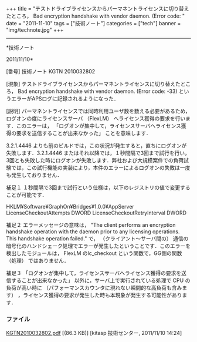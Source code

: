 ﻿+++
title = "テストドライブライセンスからパーマネントライセンスに切り替えたところ， Bad encryption handshake with vendor daemon. (Error code: "
date = "2011-11-10"
tags = ["技術ノート"]
categories = ["tech"]
banner = "img/technote.jpg"
+++

-----------------------------------------------------------------------------------------------------------------------------

*技術ノート

2011/11/10*


[番号]
技術ノート KGTN 2010032802

[現象]
テストドライブライセンスからパーマネントライセンスに切り替えたところ，
Bad encryption handshake with vendor daemon. (Error code: -33)
というエラーがAPSログに記録されるようになった．

[説明]
パーマネントライセンスでは同時利用ユーザ数を数える必要があるため，ログオンの度にライセンスサーバ
（FlexLM） へライセンス獲得の要求を行います．このエラーは，
「ログオンが集中して，ライセンスサーバへライセンス獲得の要求を送信することが出来なかった」
ことを意味します．

3.2.1.4446
よりも前のビルドでは，この状況が発生すると，直ちにログオンが失敗します．3.2.1.4446
またはそれ以降では，１秒間隔で3回まで試行を行い，3回とも失敗した時にログオンが失敗します．弊社および大規模案件での負荷試験では，この試行機能の実装により，本件のエラーによるログオンの失敗は一度も発生しておりません．

補足１
１秒間隔で3回まで試行という仕様は，以下のレジストリの値で変更することが可能です．

HKLM¥Software¥GraphOn¥Bridges¥1.0.0¥AppServer
LicenseCheckoutAttempts DWORD
LicenseCheckoutRetryInterval DWORD

補足２
エラーメッセージの意味は， "The client performs an encryption handshake
operation with the daemon prior to any licensing operations. This
handshake operation failed." で， （クライアント〜サーバ間の）
通信の暗号化のハンドシェーク処理でエラーが発生したということです．このエラーを検出したモジュールは，
FlexLM のlc_checkout という関数で，GG側の関数 （処理） ではありません．

補足３
「ログオンが集中して，ライセンスサーバへライセンス獲得の要求を送信することが出来なかった」
以外に，サーバ上で実行されている処理で CPU の負荷が高い時に
（パフォーマンスカウンタに現れない瞬間的な高負荷も含みます）
，ライセンス獲得の要求が発生した時も本現象が発生する可能性があります．


### ファイル

 
 


[KGTN2010032802.pdf](http://techreport.kitasp.net/attachments/download/116/KGTN2010032802.pdf)
 [(86.3 KB)] [kitasp 技術センター, 2011/11/10
14:24]


 


 

